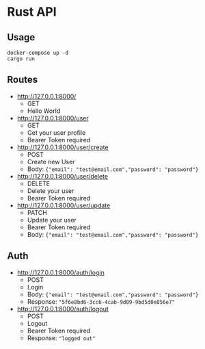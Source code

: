 # Rust API

## Usage
```shell
docker-compose up -d
cargo run
```

## Routes
* http://127.0.0.1:8000/
  * GET
  * Hello World
* http://127.0.0.1:8000/user
  * GET
  * Get your user profile
  * Bearer Token required
* http://127.0.0.1:8000/user/create
  * POST
  * Create new User
  * Body: `{"email": "test@email.com","password": "password"}`
* http://127.0.0.1:8000/user/delete
  * DELETE
  * Delete your user
  * Bearer Token required
* http://127.0.0.1:8000/user/update
  * PATCH
  * Update your user
  * Bearer Token required
  * Body: `{"email": "test@email.com","password": "password"}`

## Auth
* http://127.0.0.1:8000/auth/login
  * POST
  * Login
  * Body: `{"email": "test@email.com","password": "password"}`
  * Response: `"5f6e8bd6-3cc6-4cab-9d09-9bd5d0e056e7"`
* http://127.0.0.1:8000/auth/logout
  * POST
  * Logout
  * Bearer Token required
  * Response: `"logged out"`